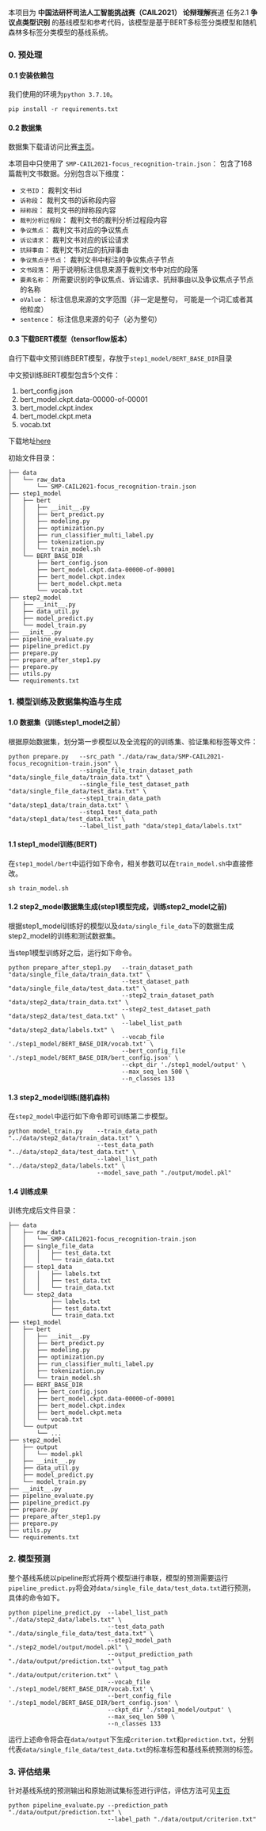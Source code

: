 
本项目为 **中国法研杯司法人工智能挑战赛（CAIL2021） 论辩理解**赛道 任务2.1 **争议点类型识别** 的基线模型和参考代码，该模型是基于BERT多标签分类模型和随机森林多标签分类模型的基线系统。

### 0. 预处理


#### 0.1 安装依赖包

我们使用的环境为`python 3.7.10`。

```
pip install -r requirements.txt
```

#### 0.2 数据集

数据集下载请访问比赛[主页](http://cail.cipsc.org.cn/)。

本项目中只使用了 `SMP-CAIL2021-focus_recognition-train.json`： 包含了168篇裁判文书数据。分别包含以下维度：

  - `文书ID`： 裁判文书id
  - `诉称段`： 裁判文书的诉称段内容
  - `辩称段`： 裁判文书的辩称段内容
  - `裁判分析过程段`： 裁判文书的裁判分析过程段内容
  - `争议焦点`： 裁判文书对应的争议焦点
  - `诉讼请求`： 裁判文书对应的诉讼请求
  - `抗辩事由`： 裁判文书对应的抗辩事由
  - `争议焦点子节点`： 裁判文书中标注的争议焦点子节点
  - `文书段落`： 用于说明标注信息来源于裁判文书中对应的段落
  - `要素名称`： 所需要识别的争议焦点、诉讼请求、抗辩事由以及争议焦点子节点的名称
  - `oValue`： 标注信息来源的文字范围（非一定是整句， 可能是一个词汇或者其他粒度）
  - `sentence`： 标注信息来源的句子（必为整句）



#### 0.3 下载BERT模型（tensorflow版本）

自行下载中文预训练BERT模型，存放于`step1_model/BERT_BASE_DIR`目录

中文预训练BERT模型包含5个文件：

1. bert_config.json
2. bert_model.ckpt.data-00000-of-00001
3. bert_model.ckpt.index
4. bert_model.ckpt.meta
5. vocab.txt

下载地址[here](https://storage.googleapis.com/bert_models/2018_11_03/chinese_L-12_H-768_A-12.zip)

初始文件目录：

```
├── data
│   └── raw_data
│       └── SMP-CAIL2021-focus_recognition-train.json
├── step1_model
│   ├── bert
│   │   ├── __init__.py
│   │   ├── bert_predict.py
│   │   ├── modeling.py
│   │   ├── optimization.py
│   │   ├── run_classifier_multi_label.py
│   │   ├── tokenization.py
│   │   └── train_model.sh
│   └── BERT_BASE_DIR
│       ├── bert_config.json
│       ├── bert_model.ckpt.data-00000-of-00001
│       ├── bert_model.ckpt.index
│       ├── bert_model.ckpt.meta
│       └── vocab.txt
├── step2_model
│   ├── __init__.py
│   ├── data_util.py
│   ├── model_predict.py
│   └── model_train.py
├── __init__.py
├── pipeline_evaluate.py
├── pipeline_predict.py
├── prepare.py
├── prepare_after_step1.py
├── prepare.py
├── utils.py
└── requirements.txt
```



### 1. 模型训练及数据集构造与生成

#### 1.0 数据集（训练step1_model之前）

根据原始数据集，划分第一步模型以及全流程的的训练集、验证集和标签等文件：

```
python prepare.py   --src_path "./data/raw_data/SMP-CAIL2021-focus_recognition-train.json" \
                    --single_file_train_dataset_path "data/single_file_data/train_data.txt" \
                    --single_file_test_dataset_path "data/single_file_data/test_data.txt" \
                    --step1_train_data_path "data/step1_data/train_data.txt" \
                    --step1_test_data_path "data/step1_data/test_data.txt" \
                    --label_list_path "data/step1_data/labels.txt"
```

#### 1.1 step1_model训练(BERT)

在`step1_model/bert`中运行如下命令，相关参数可以在`train_model.sh`中直接修改。

```
sh train_model.sh
```
#### 1.2 step2_model数据集生成(step1模型完成，训练step2_model之前)

根据step1_model训练好的模型以及`data/single_file_data`下的数据生成step2_model的训练和测试数据集。

当step1模型训练好之后，运行如下命令。

```
python prepare_after_step1.py   --train_dataset_path "data/single_file_data/train_data.txt" \
                                --test_dataset_path "data/single_file_data/test_data.txt" \
                                --step2_train_dataset_path "data/step2_data/train_data.txt" \
                                --step2_test_dataset_path "data/step2_data/test_data.txt" \
                                --label_list_path "data/step2_data/labels.txt" \
                                --vocab_file './step1_model/BERT_BASE_DIR/vocab.txt' \
                                --bert_config_file './step1_model/BERT_BASE_DIR/bert_config.json' \
                                --ckpt_dir './step1_model/output' \
                                --max_seq_len 500 \
                                --n_classes 133
```

#### 1.3 step2_model训练(随机森林)

在`step2_model`中运行如下命令即可训练第二步模型。

```
python model_train.py    --train_data_path "../data/step2_data/train_data.txt" \
                         --test_data_path "../data/step2_data/test_data.txt" \
                         --label_list_path "../data/step2_data/labels.txt" \
                         --model_save_path "./output/model.pkl"

```


#### 1.4 训练成果

训练完成后文件目录：



```
├── data
│   ├── raw_data
│   │   └── SMP-CAIL2021-focus_recognition-train.json
│   ├── single_file_data
│   │   │   ├── test_data.txt
│   │   │   └── train_data.txt
│   ├── step1_data
│   │   │   ├── labels.txt
│   │   │   ├── test_data.txt
│   │   │   └── train_data.txt
│   └── step2_data
│           ├── labels.txt
│           ├── test_data.txt
│           └── train_data.txt
├── step1_model
│   ├── bert
│   │   ├── __init__.py
│   │   ├── bert_predict.py
│   │   ├── modeling.py
│   │   ├── optimization.py
│   │   ├── run_classifier_multi_label.py
│   │   ├── tokenization.py
│   │   └── train_model.sh
│   ├── BERT_BASE_DIR
│   │   ├── bert_config.json
│   │   ├── bert_model.ckpt.data-00000-of-00001
│   │   ├── bert_model.ckpt.index
│   │   ├── bert_model.ckpt.meta
│   │   └── vocab.txt
│   └── output
│       └── ...
├── step2_model
│   ├── output
│   │   └── model.pkl
│   ├── __init__.py
│   ├── data_util.py
│   ├── model_predict.py
│   └── model_train.py
├── __init__.py
├── pipeline_evaluate.py
├── pipeline_predict.py
├── prepare.py
├── prepare_after_step1.py
├── prepare.py
├── utils.py
└── requirements.txt
```

### 2. 模型预测

整个基线系统以pipeline形式将两个模型进行串联，模型的预测需要运行`pipeline_predict.py`将会对`data/single_file_data/test_data.txt`进行预测， 具体的命令如下。

```
python pipeline_predict.py  --label_list_path "./data/step2_data/labels.txt" \
                            --test_data_path "./data/single_file_data/test_data.txt" \
                            --step2_model_path "./step2_model/output/model.pkl" \
                            --output_prediction_path "./data/output/prediction.txt" \
                            --output_tag_path "./data/output/criterion.txt" \
                            --vocab_file './step1_model/BERT_BASE_DIR/vocab.txt' \
                            --bert_config_file './step1_model/BERT_BASE_DIR/bert_config.json' \
                            --ckpt_dir './step1_model/output' \
                            --max_seq_len 500 \
                            --n_classes 133
```

运行上述命令将会在`data/output`下生成`criterion.txt`和`prediction.txt`，分别代表`data/single_file_data/test_data.txt`的标准标签和基线系统预测的标签。



### 3. 评估结果

针对基线系统的预测输出和原始测试集标签进行评估，评估方法可见[主页](http://cail.cipsc.org.cn/task6.html?raceID=4)

```
python pipeline_evaluate.py --prediction_path "./data/output/prediction.txt" \
                            --label_path "./data/output/criterion.txt"
```

